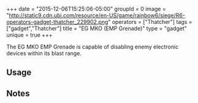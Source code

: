 +++
date = "2015-12-06T15:25:06-05:00"
groupId = 0
image = "http://static9.cdn.ubi.com/resource/en-US/game/rainbow6/siege/R6-operators-gadget-thatcher_229902.png"
operators = ["Thatcher"]
tags = ["gadget","Thatcher"]
title = "EG MKO (EMP Grenade)"
type = "gadget"
unique = true
+++

The EG MKO EMP Grenade is capable of disabling enemy electronic devices within its blast range.

## Usage

## Notes
